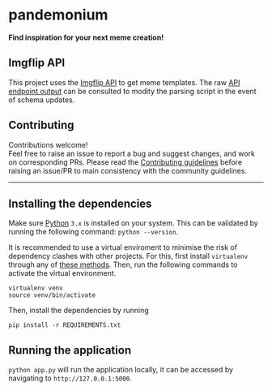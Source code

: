 # pandemonium
**Find inspiration for your next meme creation!**

## Imgflip API
This project uses the [Imgflip API](https://imgflip.com/api) to get meme templates. The raw [API endpoint output](https://api.imgflip.com/get_memes) can be consulted to modity the parsing script in the event of schema updates. 

## Contributing
Contributions welcome!  
Feel free to raise an issue to report a bug and suggest changes, and work on corresponding PRs. 
Please read the [Contributing guidelines](https://github.com/vijay-jaisankar/pandemonium/blob/main/CONTRIBUTING.md) before raising an issue/PR to main consistency with the community guidelines.

---

## Installing the dependencies
Make sure [Python](https://www.python.org/downloads/) `3.x` is installed on your system. This can be validated by running the following command: `python --version`.  

It is recommended to use a virtual enviroment to minimise the risk of dependency clashes with other projects. For this, first install `virtualenv` through any of [these methods](https://virtualenv.pypa.io/en/stable/installation.html). Then, run the following commands to activate the virtual environment.  

```
virtualenv venv
source venv/bin/activate
```

Then, install the dependencies by running
```
pip install -r REQUIREMENTS.txt
```

## Running the application
```python app.py``` will run the application locally, it can be accessed by navigating to `http://127.0.0.1:5000`.
